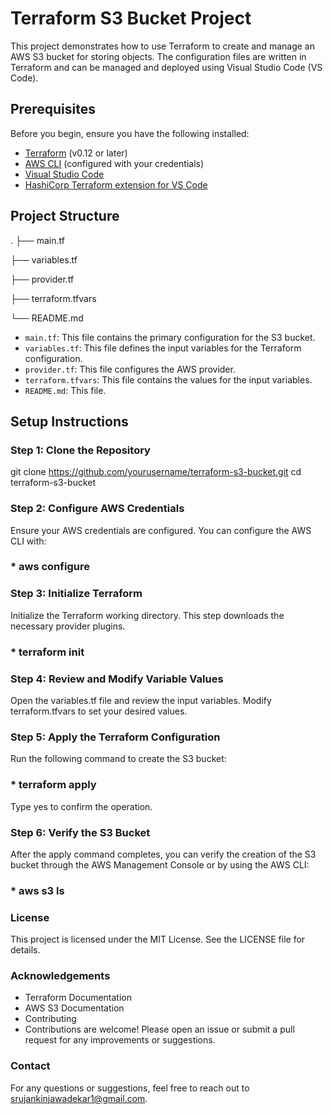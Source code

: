 # Terraform S3 Bucket Project

This project demonstrates how to use Terraform to create and manage an AWS S3 bucket for storing objects. The configuration files are written in Terraform and can be managed and deployed using Visual Studio Code (VS Code).

## Prerequisites

Before you begin, ensure you have the following installed:

- [Terraform](https://www.terraform.io/downloads.html) (v0.12 or later)
- [AWS CLI](https://aws.amazon.com/cli/) (configured with your credentials)
- [Visual Studio Code](https://code.visualstudio.com/)
- [HashiCorp Terraform extension for VS Code](https://marketplace.visualstudio.com/items?itemName=HashiCorp.terraform)

## Project Structure
.
├── main.tf

├── variables.tf

├── provider.tf

├── terraform.tfvars

└── README.md 
- `main.tf`: This file contains the primary configuration for the S3 bucket.
- `variables.tf`: This file defines the input variables for the Terraform configuration.
- `provider.tf`: This file configures the AWS provider.
- `terraform.tfvars`: This file contains the values for the input variables.
- `README.md`: This file.

## Setup Instructions

### Step 1: Clone the Repository 
git clone https://github.com/yourusername/terraform-s3-bucket.git
cd terraform-s3-bucket

### Step 2: Configure AWS Credentials
Ensure your AWS credentials are configured. You can configure the AWS CLI with:
### * aws configure

### Step 3: Initialize Terraform
Initialize the Terraform working directory. 
This step downloads the necessary provider plugins.
### * terraform init

### Step 4: Review and Modify Variable Values
Open the variables.tf file and review the input variables. 
Modify terraform.tfvars to set your desired values.

### Step 5: Apply the Terraform Configuration
Run the following command to create the S3 bucket:
### * terraform apply
Type yes to confirm the operation.

### Step 6: Verify the S3 Bucket
After the apply command completes, 
you can verify the creation of the S3 bucket through the AWS Management Console or by using the AWS CLI:
### * aws s3 ls

### License
This project is licensed under the MIT License. See the LICENSE file for details.

### Acknowledgements
- Terraform Documentation
- AWS S3 Documentation
- Contributing
- Contributions are welcome! Please open an issue or submit a pull request for any improvements or suggestions.

### Contact
For any questions or suggestions, feel free to reach out to srujankinjawadekar1@gmail.com.
